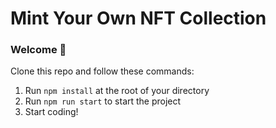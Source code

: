 # Mint Your Own NFT Collection

### **Welcome 👋**
Clone this repo and follow these commands:

1. Run `npm install` at the root of your directory
2. Run `npm run start` to start the project
3. Start coding!
